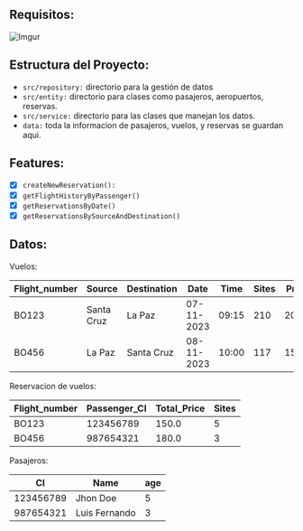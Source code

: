 ## Requisitos:

![Imgur](https://i.imgur.com/HHY7837.png)

## Estructura del Proyecto:

- `src/repository:` directorio para la gestión de datos
- `src/entity:` directorio para clases como pasajeros, aeropuertos, reservas.
- `src/service:` directorio para las clases que manejan los datos.
- `data:` toda la informacion de pasajeros, vuelos, y reservas se guardan aqui.

## Features:

<!-- - [x] `createNewPassenger()` -->

- [x] `createNewReservation():`
- [x] `getFlightHistoryByPassenger()`
- [x] `getReservationsByDate()`
- [x] `getReservationsBySourceAndDestination()`

## Datos:

Vuelos:

| Flight_number | Source     | Destination | Date       | Time  | Sites | Price |
| ------------- | ---------- | ----------- | ---------- | ----- | ----- | ----- |
| BO123         | Santa Cruz | La Paz      | 07-11-2023 | 09:15 | 210   | 200.0 |
| BO456         | La Paz     | Santa Cruz  | 08-11-2023 | 10:00 | 117   | 150.0 |

Reservacion de vuelos:

| Flight_number | Passenger_CI | Total_Price | Sites |
| ------------- | ------------ | ----------- | ----- |
| BO123         | 123456789    | 150.0       | 5     |
| BO456         | 987654321    | 180.0       | 3     |

Pasajeros:

| CI        | Name          | age |
| --------- | ------------- | --- |
| 123456789 | Jhon Doe      | 5   |
| 987654321 | Luis Fernando | 3   |
